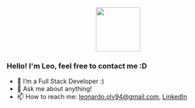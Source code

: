 <div id="header" align="center">
  <img src="[https://media.giphy.com/media/M9gbBd9nbDrOTu1Mqx/giphy.gif](https://media3.giphy.com/media/SWoSkN6DxTszqIKEqv/giphy.gif?cid=790b7611fdd20a015c8961e0e3f8536dd77bb1f064e0909a&rid=giphy.gif&ct=g)" width="100"/>
</div>


### Hello! I'm Leo, feel free to contact me :D




- 🌱 I’m a Full Stack Developer :)
- 💬 Ask me about anything!
- 📫 How to reach me: leonardo.olv94@gmail.com, [LinkedIn](https://www.linkedin.com/in/leonardo-almeida-187588148/)
                      



